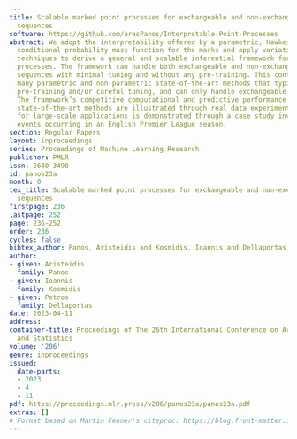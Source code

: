 ```yaml
---
title: Scalable marked point processes for exchangeable and non-exchangeable event
  sequences
software: https://github.com/aresPanos/Interpretable-Point-Processes
abstract: We adopt the interpretability offered by a parametric, Hawkes-process-inspired
  conditional probability mass function for the marks and apply variational inference
  techniques to derive a general and scalable inferential framework for marked point
  processes. The framework can handle both exchangeable and non-exchangeable event
  sequences with minimal tuning and without any pre-training. This contrasts with
  many parametric and non-parametric state-of-the-art methods that typically require
  pre-training and/or careful tuning, and can only handle exchangeable event sequences.
  The framework’s competitive computational and predictive performance against other
  state-of-the-art methods are illustrated through real data experiments. Its attractiveness
  for large-scale applications is demonstrated through a case study involving all
  events occurring in an English Premier League season.
section: Regular Papers
layout: inproceedings
series: Proceedings of Machine Learning Research
publisher: PMLR
issn: 2640-3498
id: panos23a
month: 0
tex_title: Scalable marked point processes for exchangeable and non-exchangeable event
  sequences
firstpage: 236
lastpage: 252
page: 236-252
order: 236
cycles: false
bibtex_author: Panos, Aristeidis and Kosmidis, Ioannis and Dellaportas, Petros
author:
- given: Aristeidis
  family: Panos
- given: Ioannis
  family: Kosmidis
- given: Petros
  family: Dellaportas
date: 2023-04-11
address:
container-title: Proceedings of The 26th International Conference on Artificial Intelligence
  and Statistics
volume: '206'
genre: inproceedings
issued:
  date-parts:
  - 2023
  - 4
  - 11
pdf: https://proceedings.mlr.press/v206/panos23a/panos23a.pdf
extras: []
# Format based on Martin Fenner's citeproc: https://blog.front-matter.io/posts/citeproc-yaml-for-bibliographies/
---
```

